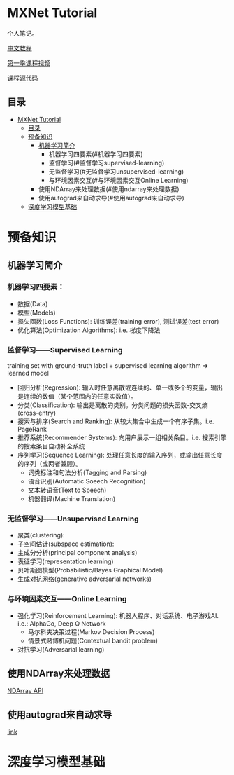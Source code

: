 
# MXNet Tutorial
个人笔记。

[中文教程](http://zh.gluon.ai/)

[第一季课程视频](https://discuss.gluon.ai/t/topic/753)

[课程源代码](https://github.com/mli/gluon-tutorials-zh)

## 目录

* [MXNet Tutorial](#mxnet-tutorial)
    * [目录](#目录)
	* [预备知识](#预备知识)
	    * [机器学习简介](#机器学习简介)
		    * 机器学习四要素(#机器学习四要素)
			* 监督学习(#监督学习supervised-learning)
			* 无监督学习(#无监督学习unsupervised-learning)
			* 与环境因素交互(#与环境因素交互Online Learning)
		* 使用NDArray来处理数据(#使用ndarray来处理数据)
		* 使用autograd来自动求导(#使用autograd来自动求导)
    * [深度学习模型基础](#深度学习模型基础)

# 预备知识

## 机器学习简介

### 机器学习四要素：
  * 数据(Data)
  * 模型(Models)
  * 损失函数(Loss Functions): 训练误差(training error), 测试误差(test error)
  * 优化算法(Optimization Algorithms): i.e. 梯度下降法
  
### 监督学习——Supervised Learning
training set with ground-truth label + supervised learning algorithm => learned model

* 回归分析(Regression): 输入时任意离散或连续的、单一或多个的变量，输出是连续的数值（某个范围内的任意实数值）。
* 分类(Classification): 输出是离散的类别。分类问题的损失函数-交叉熵(cross-entry)
* 搜索与排序(Search and Ranking): 从较大集合中生成一个有序子集。i.e. PageRank
* 推荐系统(Recommender Systems): 向用户展示一组相关条目。i.e. 搜索引擎的搜索条目自动补全系统
* 序列学习(Sequence Learning): 处理任意长度的输入序列，或输出任意长度的序列（或两者兼顾）。
  * 词类标注和句法分析(Tagging and Parsing) 
  * 语音识别(Automatic Soeech Recognition)
  * 文本转语音(Text to Speech)
  * 机器翻译(Machine Translation)

### 无监督学习——Unsupervised Learning

* 聚类(clustering): 
* 子空间估计(subspace estimation): 
* 主成分分析(principal component analysis)
* 表征学习(representation learning)
* 贝叶斯图模型(Probabilistic/Bayes Graphical Model)
* 生成对抗网络(generative adversarial networks)

### 与环境因素交互——Online Learning

* 强化学习(Reinforcement Learning): 机器人程序、对话系统、电子游戏AI. i.e.: AlphaGo, Deep Q Network
  * 马尔科夫决策过程(Markov Decision Process)
  * 情景式赌博机问题(Contextual bandit problem)
* 对抗学习(Adversarial learning)

## 使用NDArray来处理数据
[NDArray API](https://mxnet.incubator.apache.org/api/python/ndarray/ndarray.html)

## 使用autograd来自动求导
[link](http://zh.gluon.ai/chapter_crashcourse/autograd.html)


# 深度学习模型基础
